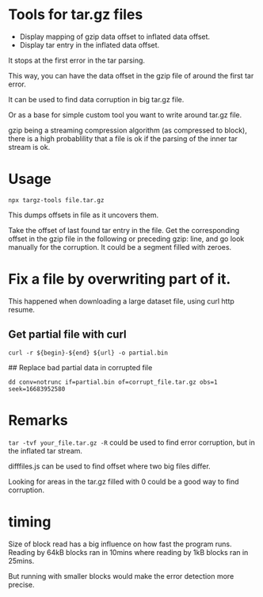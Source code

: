# Tools for tar.gz files

- Display mapping of gzip data offset to inflated data offset.
- Display tar entry in the inflated data offset.

It stops at the first error in the tar parsing.

This way, you can have the data offset in the gzip file of around the first tar error.

It can be used to find data corruption in big tar.gz file.

Or as a base for simple custom tool you want to write around tar.gz file.

gzip being a streaming compression algorithm (as compressed to block), there is a high probablility that a file is ok if the parsing of the inner tar stream is ok.

# Usage

`npx targz-tools file.tar.gz`

This dumps offsets in file as it uncovers them.

Take the offset of last found tar entry in the file. Get the corresponding offset in the gzip file in the following or preceding gzip: line, and go look manually for the corruption.
It could be a segment filled with zeroes.

# Fix a file by overwriting part of it.

This happened when downloading a large dataset file, using curl http resume.

## Get partial file with curl

`curl -r ${begin}-${end} ${url} -o partial.bin`

## Replace bad partial data in corrupted file

`dd conv=notrunc if=partial.bin of=corrupt_file.tar.gz obs=1 seek=16683952580`

# Remarks

`tar -tvf your_file.tar.gz -R` could be used to find error corruption, but in the inflated tar stream.

difffiles.js can be used to find offset where two big files differ.

Looking for areas in the tar.gz filled with 0 could be a good way to find corruption.

# timing
Size of block read has a big influence on how fast the program runs.
Reading by 64kB blocks ran in 10mins where reading by 1kB blocks ran in 25mins.

But running with smaller blocks would make the error detection more precise.
